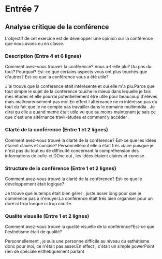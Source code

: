 # Entrée 7
## Analyse critique de la conférence

L’objectif de cet exercice est de développer une opinion sur la conférence que nous avons eu en classe. 

### Description (Entre 4 et 6 lignes)
Comment avez-vous trouvez la conférence? Vous a-t-elle plu? Ou pas du tout? Pourquoi? Est-ce que certains aspects vous ont plus touchés que d'autres? Est-ce que la conférence vous a été utile?

J'ai trouvé que la conférence était intérésente et oui elle m'a plu.Parce que tout simple le sujet de la conférence touche le mieux dans lequelle je fais mes études et elle pourrai potentiellement étre utile pour beaucoup d'éléves mais malheureusement pas moi.En effect l altérnance ne m intérésse pas du tout du fait que je ne compte pas travailler dans le domaine multimédia . Je dirai qu elle a quand meme était utile vu que au moins maintenant je sais ce que c'est une altérnance travil-études et comment y accéder .

### Clarté de la conférence (Entre 1 et 2 lignes)

Comment avez-vous trouvé la clarté de la conférence? Est-ce que les idées étaient claires et concise?
Personnellemnt elle a était trés claire puisque je n'est pas du tout eu de difficulté concernant la compréhension des informations de celle-ci.DOnc oui , les idées étaient claires et concise.

### Structure de la conférence (Entre 1 et 2 lignes)
Comment avez-vous trouvé la clarté de la conférence? Est-ce que le développement était logique?

Je trouve que le temps était bien gérer , juste asser long pour que je commence pas a n'enuyer.La conférence était trés bien organiser pour un duré ni trop longue ni trop courte. 

### Qualité visuelle (Entre 1 et 2 lignes)
Comment avez-vous trouvé la qualité visuelle de la conférence?Est-ce que l'esthétisme était de qualité?

Personnellement , je suis une personne difficile au niveau du esthétisme donc pour moi, ce n'était pas asser.En effect , c'était un simple powerPoint rien de spéciale esthétiquement parlant.

